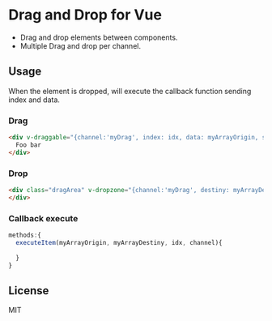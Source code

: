 # Drag and Drop for Vue

* Drag and drop elements between components.
* Multiple Drag and drop per channel.

## Usage

When the element is dropped, will execute the callback function sending index and data.

### Drag

```html
<div v-draggable="{channel:'myDrag', index: idx, data: myArrayOrigin, selectorDropZone:'.dragArea'}"  >
  Foo bar
</div>
```

### Drop

```html
<div class="dragArea" v-dropzone="{channel:'myDrag', destiny: myArrayDestiny, execute: myFunction}" >
</div>
```

### Callback execute

```js
methods:{
  executeItem(myArrayOrigin, myArrayDestiny, idx, channel){
    
  }
}
```


## License

MIT

